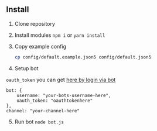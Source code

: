 ## Install
1. Clone repository

2. Install modules `npm i` or `yarn install`

3. Copy example config

    ```bash
    cp config/default.example.json5 config/default.json5
    ```
    
4. Setup bot

`oauth_token` you can get [here by login via bot](https://twitchapps.com/tmi/)

```
bot: {
    username: "your-bots-username-here",
    oauth_token: "oauthtokenhere"
},
channel: "your-channel-here"
```

5. Run bot `node bot.js`
